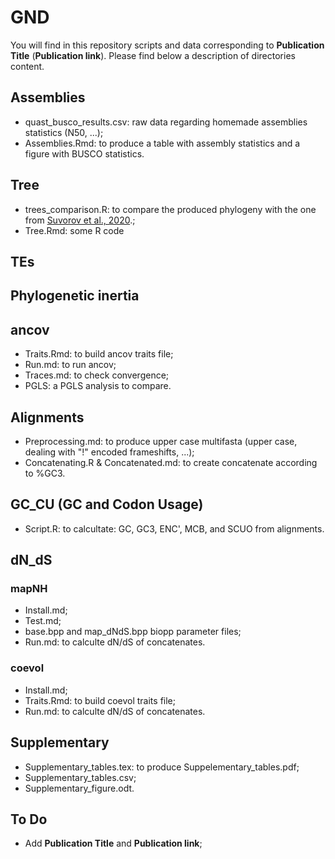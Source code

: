 # GND

You will find in this repository scripts and data corresponding to **Publication Title** (**Publication link**). Please find below a description of directories content.

## Assemblies

- quast_busco_results.csv: raw data regarding homemade assemblies statistics (N50, ...);
- Assemblies.Rmd: to produce a table with assembly statistics and a figure with BUSCO statistics.

## Tree

- trees_comparison.R:  to compare the produced phylogeny with the one from [Suvorov et al., 2020](https://doi.org/10.1016/j.cub.2021.10.052).;
- Tree.Rmd: some R code

## TEs

## Phylogenetic inertia

## ancov

- Traits.Rmd: to build ancov traits file;
- Run.md: to run ancov;
- Traces.md: to check convergence;
- PGLS: a PGLS analysis to compare.

## Alignments

- Preprocessing.md: to produce upper case multifasta (upper case, dealing with "!" encoded frameshifts, ...);
- Concatenating.R & Concatenated.md: to create concatenate according to %GC3.

## GC_CU (GC and Codon Usage)

- Script.R: to calcultate: GC, GC3, ENC', MCB, and SCUO from alignments.

## dN_dS

### mapNH 

- Install.md;
- Test.md;
- base.bpp and map_dNdS.bpp biopp parameter files;
- Run.md: to calculte dN/dS of concatenates.

### coevol

- Install.md;
- Traits.Rmd: to build coevol traits file;
- Run.md: to calculte dN/dS of concatenates.

## Supplementary 

- Supplementary_tables.tex: to produce Suppelementary_tables.pdf;
- Supplementary_tables.csv;
- Supplementary_figure.odt.

## To Do

- Add **Publication Title** and **Publication link**;

